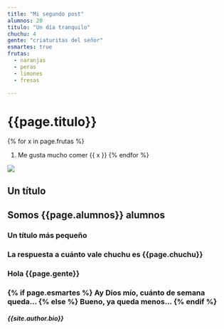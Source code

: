 ```yaml
---
title: "Mi segundo post"
alumnos: 20
titulo: "Un día tranquilo"
chuchu: 4
gente: "criaturitas del señor"
esmartes: true
frutas:
  - naranjas
  - peras
  - limones
  - fresas

---
```


# {{page.titulo}}


{% for x in page.frutas %}
1. Me gusta mucho comer {{ x }}
{% endfor %}

![](https://www.bbva.com/wp-content/uploads/2016/05/unicornio-BBVA-e1462529987593.jpg)

<h2>Un título <h2>

Somos {{page.alumnos}} alumnos

<h3>Un título más pequeño <h3>

La respuesta a cuánto vale chuchu es {{page.chuchu}}

<h3> Hola {{page.gente}} <h3>



{% if page.esmartes %}
Ay Dios mío, cuánto de semana queda...
{% else %}
Bueno, ya queda menos...
{% endif %}

<h5> {{site.author.bio}} <h5>













